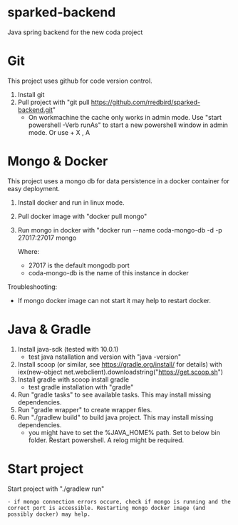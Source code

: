 # sparked-backend
Java spring backend for the new coda project


# Git
This project uses github for code version control. 
1. Install git
2. Pull project with "git pull https://github.com/rredbird/sparked-backend.git"
	- On workmachine the cache only works in admin mode. Use "start powershell -Verb runAs" to start a new powershell window in admin mode. Or use <WIN> + X , A


# Mongo & Docker
This project uses a mongo db for data persistence in a docker container for easy deployment. 
1. Install docker and run in linux mode.
2. Pull docker image with "docker pull mongo"
3. Run mongo in docker with "docker run --name coda-mongo-db -d -p 27017:27017 mongo

	Where: 
	- 27017 is the default mongodb port
	- coda-mongo-db is the name of this instance in docker

Troubleshooting:
- If mongo docker image can not start it may help to restart docker. 

# Java & Gradle
1. Install java-sdk (tested with 10.0.1)
	- test java nstallation and version with "java -version"
2. Install scoop (or similar, see https://gradle.org/install/ for details) with iex(new-object net.webclient).downloadstring("https://get.scoop.sh")
3. Install gradle with scoop install gradle
	- test gradle installation with "gradle"
4. Run "gradle tasks" to see available tasks. This may install missing dependencies.
5. Run "gradle wrapper" to create wrapper files.
6. Run "./gradlew build" to build java project. This may install missing dependencies.
	- you might have to set the %JAVA_HOME% path. Set to below bin folder. Restart powershell. A relog might be required.

# Start project

Start project with "./gradlew run"

    - if mongo connection errors occure, check if mongo is running and the correct port is accessible. Restarting mongo docker image (and possibly docker) may help.


